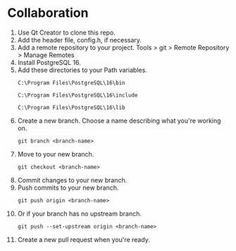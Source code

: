 

<h1><b>Collaboration</b></h1>

<ol>
  <li>Use Qt Creator to clone this repo.</li>
  <li>Add the header file, config.h, if necessary.</li>
  <li>Add a remote repository to your project. Tools > git > Remote Repository > Manage Remotes
  <li>Install PostgreSQL 16.</li>
  <li>Add these directories to your Path variables.</li>
  <pre><code>C:\Program Files\PostgreSQL\16\bin</code></pre>
  <pre><code>C:\Program Files\PostgreSQL\16\include</code></pre>
  <pre><code>C:\Program Files\PostgreSQL\16\lib</code></pre>
  <li>Create a new branch. Choose a name describing what you're working on.</li>
  <pre><code>git branch &lt;branch-name&gt;</code></pre>
  <li>Move to your new branch.</li>
  <pre><code>git checkout &lt;branch-name&gt;</code></pre>
  <li>Commit changes to your new branch.</li>
  <li>Push commits to your new branch.</li>
  <pre><code>git push origin &lt;branch-name&gt;</code></pre>
  <li>Or if your branch has no upstream branch.</li>
  <pre><code>git push --set-upstream origin &lt;branch-name&gt;</code></pre>
  <li>Create a new pull request when you're ready.</li>
</ol>
